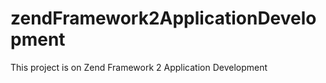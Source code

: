 zendFramework2ApplicationDevelopment
====================================

This project is on Zend Framework 2 Application Development
